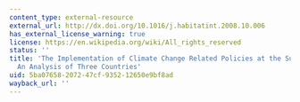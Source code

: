 ```yaml
---
content_type: external-resource
external_url: http://dx.doi.org/10.1016/j.habitatint.2008.10.006
has_external_license_warning: true
license: https://en.wikipedia.org/wiki/All_rights_reserved
status: ''
title: 'The Implementation of Climate Change Related Policies at the Subnational Level:
  An Analysis of Three Countries'
uid: 5ba07658-2072-47cf-9352-12650e9bf8ad
wayback_url: ''
---
```

